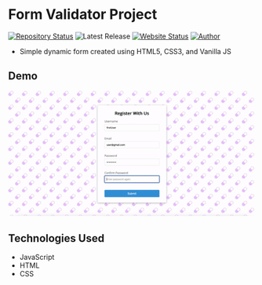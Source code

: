 # Form Validator Project

[![Repository Status](https://img.shields.io/badge/Repository%20Status-Maintained-dark%20green.svg)](https://github.com/Adam20058/dynamicForm)
![Latest Release](https://img.shields.io/github/last-commit/Adam20058/dynamicForm)
[![Website Status](https://img.shields.io/badge/Website%20Status-Online-green)](https://adam20058.github.io/dynamicForm/)
[![Author](https://img.shields.io/badge/Author-Adam%20Jemal-blue.svg)](https://www.linkedin.com/in/adamjemal/)

- Simple dynamic form created using HTML5, CSS3, and Vanilla JS

## Demo

![My Portfolio Website](./quick_demonstration.gif)

## Technologies Used

- JavaScript
- HTML
- CSS
